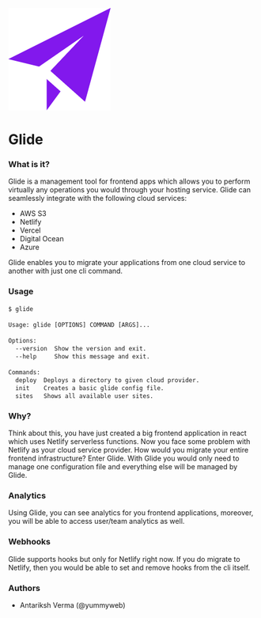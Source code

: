 ![glide logo](glide-logo.png)
# Glide

### What is it?

Glide is a management tool for frontend apps which allows you to perform virtually any operations you would through your hosting service.
Glide can seamlessly integrate with the following cloud services:
- AWS S3
- Netlify
- Vercel
- Digital Ocean
- Azure

Glide enables you to migrate your applications from one cloud service to another with just one cli command.

### Usage

```
$ glide

Usage: glide [OPTIONS] COMMAND [ARGS]...

Options:
  --version  Show the version and exit.
  --help     Show this message and exit.

Commands:
  deploy  Deploys a directory to given cloud provider.
  init    Creates a basic glide config file.
  sites   Shows all available user sites.
```

### Why?

Think about this, you have just created a big frontend application in react which uses Netlify serverless functions. Now you face some problem with Netlify as your cloud service provider. How would you migrate your entire frontend infrastructure? Enter Glide. With Glide you would only need to manage one configuration file and everything else will be managed by Glide.

### Analytics

Using Glide, you can see analytics for you frontend applications, moreover, you will be able to access user/team analytics as well.

### Webhooks

Glide supports hooks but only for Netlify right now. If you do migrate to Netlify, then you would be able to set and remove hooks from the cli itself.

### Authors

- Antariksh Verma (@yummyweb)